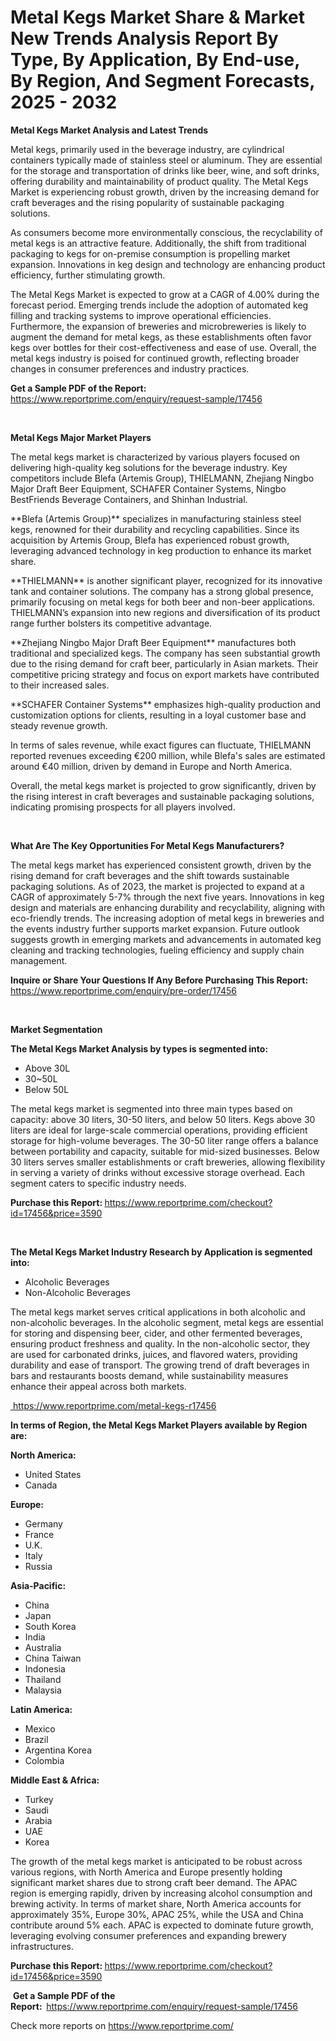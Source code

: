 <p><h1>Metal Kegs Market Share & Market New Trends Analysis Report By Type, By Application, By End-use, By Region, And Segment Forecasts, 2025 - 2032</h1></p><p><strong>Metal Kegs Market Analysis and Latest Trends</strong></p>
<p><p>Metal kegs, primarily used in the beverage industry, are cylindrical containers typically made of stainless steel or aluminum. They are essential for the storage and transportation of drinks like beer, wine, and soft drinks, offering durability and maintainability of product quality. The Metal Kegs Market is experiencing robust growth, driven by the increasing demand for craft beverages and the rising popularity of sustainable packaging solutions. </p><p>As consumers become more environmentally conscious, the recyclability of metal kegs is an attractive feature. Additionally, the shift from traditional packaging to kegs for on-premise consumption is propelling market expansion. Innovations in keg design and technology are enhancing product efficiency, further stimulating growth.</p><p>The Metal Kegs Market is expected to grow at a CAGR of 4.00% during the forecast period. Emerging trends include the adoption of automated keg filling and tracking systems to improve operational efficiencies. Furthermore, the expansion of breweries and microbreweries is likely to augment the demand for metal kegs, as these establishments often favor kegs over bottles for their cost-effectiveness and ease of use. Overall, the metal kegs industry is poised for continued growth, reflecting broader changes in consumer preferences and industry practices.</p></p>
<p><strong>Get a Sample PDF of the Report:&nbsp;</strong> <a href="https://www.reportprime.com/enquiry/request-sample/17456?utm_campaign=2883&utm_medium=2&utm_source=Github&utm_content=ia&utm_term=18032025&utm_id=metal-kegs">https://www.reportprime.com/enquiry/request-sample/17456</a></p>
<p>&nbsp;</p>
<p><strong>Metal Kegs Major Market Players</strong></p>
<p><p>The metal kegs market is characterized by various players focused on delivering high-quality keg solutions for the beverage industry. Key competitors include Blefa (Artemis Group), THIELMANN, Zhejiang Ningbo Major Draft Beer Equipment, SCHAFER Container Systems, Ningbo BestFriends Beverage Containers, and Shinhan Industrial.</p><p>**Blefa (Artemis Group)** specializes in manufacturing stainless steel kegs, renowned for their durability and recycling capabilities. Since its acquisition by Artemis Group, Blefa has experienced robust growth, leveraging advanced technology in keg production to enhance its market share. </p><p>**THIELMANN** is another significant player, recognized for its innovative tank and container solutions. The company has a strong global presence, primarily focusing on metal kegs for both beer and non-beer applications. THIELMANN’s expansion into new regions and diversification of its product range further bolsters its competitive advantage.</p><p>**Zhejiang Ningbo Major Draft Beer Equipment** manufactures both traditional and specialized kegs. The company has seen substantial growth due to the rising demand for craft beer, particularly in Asian markets. Their competitive pricing strategy and focus on export markets have contributed to their increased sales.</p><p>**SCHAFER Container Systems** emphasizes high-quality production and customization options for clients, resulting in a loyal customer base and steady revenue growth. </p><p>In terms of sales revenue, while exact figures can fluctuate, THIELMANN reported revenues exceeding €200 million, while Blefa's sales are estimated around €40 million, driven by demand in Europe and North America. </p><p>Overall, the metal kegs market is projected to grow significantly, driven by the rising interest in craft beverages and sustainable packaging solutions, indicating promising prospects for all players involved.</p></p>
<p>&nbsp;</p>
<p><strong>What Are The Key Opportunities For Metal Kegs Manufacturers?</strong></p>
<p><p>The metal kegs market has experienced consistent growth, driven by the rising demand for craft beverages and the shift towards sustainable packaging solutions. As of 2023, the market is projected to expand at a CAGR of approximately 5-7% through the next five years. Innovations in keg design and materials are enhancing durability and recyclability, aligning with eco-friendly trends. The increasing adoption of metal kegs in breweries and the events industry further supports market expansion. Future outlook suggests growth in emerging markets and advancements in automated keg cleaning and tracking technologies, fueling efficiency and supply chain management.</p></p>
<p><strong>Inquire or Share Your Questions If Any Before Purchasing This Report:</strong> <a href="https://www.reportprime.com/enquiry/pre-order/17456?utm_campaign=2883&utm_medium=2&utm_source=Github&utm_content=ia&utm_term=18032025&utm_id=metal-kegs">https://www.reportprime.com/enquiry/pre-order/17456</a></p>
<p>&nbsp;</p>
<p><strong>Market Segmentation</strong></p>
<p><strong>The Metal Kegs Market Analysis by types is segmented into:</strong></p>
<p><ul><li>Above 30L</li><li>30~50L</li><li>Below 50L</li></ul></p>
<p><p>The metal kegs market is segmented into three main types based on capacity: above 30 liters, 30-50 liters, and below 50 liters. Kegs above 30 liters are ideal for large-scale commercial operations, providing efficient storage for high-volume beverages. The 30-50 liter range offers a balance between portability and capacity, suitable for mid-sized businesses. Below 30 liters serves smaller establishments or craft breweries, allowing flexibility in serving a variety of drinks without excessive storage overhead. Each segment caters to specific industry needs.</p></p>
<p><strong>Purchase this Report:&nbsp;</strong><a href="https://www.reportprime.com/checkout?id=17456&price=3590&utm_campaign=2883&utm_medium=2&utm_source=Github&utm_content=ia&utm_term=18032025&utm_id=metal-kegs">https://www.reportprime.com/checkout?id=17456&price=3590</a></p>
<p>&nbsp;</p>
<p><strong>The Metal Kegs Market Industry Research by Application is segmented into:</strong></p>
<p><ul><li>Alcoholic Beverages</li><li>Non-Alcoholic Beverages</li></ul></p>
<p><p>The metal kegs market serves critical applications in both alcoholic and non-alcoholic beverages. In the alcoholic segment, metal kegs are essential for storing and dispensing beer, cider, and other fermented beverages, ensuring product freshness and quality. In the non-alcoholic sector, they are used for carbonated drinks, juices, and flavored waters, providing durability and ease of transport. The growing trend of draft beverages in bars and restaurants boosts demand, while sustainability measures enhance their appeal across both markets.</p></p>
<p><a href="https://www.reportprime.com/metal-kegs-r17456?utm_campaign=2883&utm_medium=2&utm_source=Github&utm_content=ia&utm_term=18032025&utm_id=metal-kegs">&nbsp;https://www.reportprime.com/metal-kegs-r17456</a></p>
<p><strong>In terms of Region, the Metal Kegs Market Players available by Region are:</strong></p>
<p>
    <p> <strong> North America: </strong>
        <ul>
            <li>United States</li>
            <li>Canada</li>
        </ul>
        </p> 
    <p> <strong> Europe: </strong>
        <ul>
            <li>Germany</li>
            <li>France</li>
            <li>U.K.</li>
            <li>Italy</li>
            <li>Russia</li>
        </ul>
        </p> 
    <p> <strong> Asia-Pacific: </strong>
        <ul>
            <li>China</li>
            <li>Japan</li>
            <li>South Korea</li>
            <li>India</li>
            <li>Australia</li>
            <li>China Taiwan</li>
            <li>Indonesia</li>
            <li>Thailand</li>
            <li>Malaysia</li>
        </ul>
        </p> 
    <p> <strong> Latin America: </strong>
        <ul>
            <li>Mexico</li>
            <li>Brazil</li>
            <li>Argentina Korea</li>
            <li>Colombia</li>
        </ul>
        </p> 
    <p> <strong> Middle East & Africa: </strong>
        <ul>
            <li>Turkey</li>
            <li>Saudi</li>
            <li>Arabia</li>
            <li>UAE</li>
            <li>Korea</li>
        </ul>
    </p>
    </p>
<p><p>The growth of the metal kegs market is anticipated to be robust across various regions, with North America and Europe presently holding significant market shares due to strong craft beer demand. The APAC region is emerging rapidly, driven by increasing alcohol consumption and brewing activity. In terms of market share, North America accounts for approximately 35%, Europe 30%, APAC 25%, while the USA and China contribute around 5% each. APAC is expected to dominate future growth, leveraging evolving consumer preferences and expanding brewery infrastructures.</p></p>
<p><strong>Purchase this Report: </strong><a href="https://www.reportprime.com/checkout?id=17456&price=3590&utm_campaign=2883&utm_medium=2&utm_source=Github&utm_content=ia&utm_term=18032025&utm_id=metal-kegs">https://www.reportprime.com/checkout?id=17456&price=3590</a></p>
<p>&nbsp;<strong>Get a Sample PDF of the Report:&nbsp;&nbsp;</strong><a href="https://www.reportprime.com/enquiry/request-sample/17456?utm_campaign=2883&utm_medium=2&utm_source=Github&utm_content=ia&utm_term=18032025&utm_id=metal-kegs">https://www.reportprime.com/enquiry/request-sample/17456</a></p>
<p><strong></strong></p>
<p>Check more reports on <a href="https://www.reportprime.com/?utm_campaign=2883&utm_medium=2&utm_source=Github&utm_content=ia&utm_term=18032025&utm_id=metal-kegs">https://www.reportprime.com/</a></p>